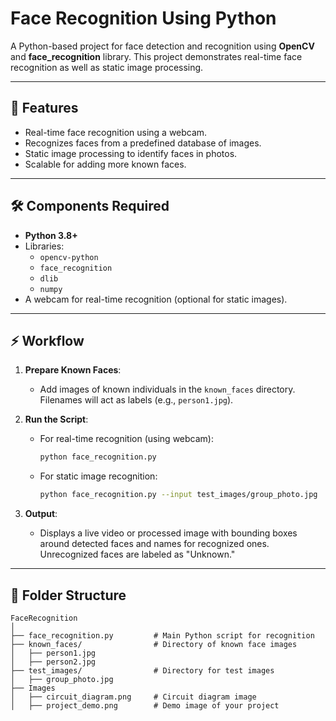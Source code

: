 # Face Recognition Using Python

A Python-based project for face detection and recognition using **OpenCV** and **face_recognition** library. This project demonstrates real-time face recognition as well as static image processing.

---

## 🚀 Features
- Real-time face recognition using a webcam.
- Recognizes faces from a predefined database of images.
- Static image processing to identify faces in photos.
- Scalable for adding more known faces.

---

## 🛠️ Components Required
- **Python 3.8+**
- Libraries:
  - `opencv-python`
  - `face_recognition`
  - `dlib`
  - `numpy`
- A webcam for real-time recognition (optional for static images).

---

## ⚡ Workflow
1. **Prepare Known Faces**:
   - Add images of known individuals in the `known_faces` directory. Filenames will act as labels (e.g., `person1.jpg`).

2. **Run the Script**:
   - For real-time recognition (using webcam):
     ```bash
     python face_recognition.py
     ```
   - For static image recognition:
     ```bash
     python face_recognition.py --input test_images/group_photo.jpg
     ```

3. **Output**:
   - Displays a live video or processed image with bounding boxes around detected faces and names for recognized ones. Unrecognized faces are labeled as "Unknown."

---


## 📂 Folder Structure
```plaintext
FaceRecognition
│
├── face_recognition.py         # Main Python script for recognition
├── known_faces/                # Directory of known face images
│   ├── person1.jpg
│   ├── person2.jpg
├── test_images/                # Directory for test images
│   ├── group_photo.jpg
├── Images
│   ├── circuit_diagram.png     # Circuit diagram image
│   ├── project_demo.png        # Demo image of your project


